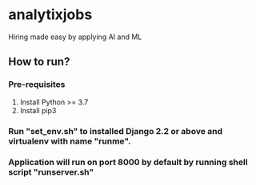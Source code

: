 # analytixjobs
Hiring made easy by applying AI and ML


## How to run?
### Pre-requisites
1) Install Python >= 3.7 
2) Install pip3
### Run "set_env.sh" to installed Django 2.2 or above and virtualenv with name "runme". 

### Application will run on port 8000 by default by running shell script "runserver.sh"

